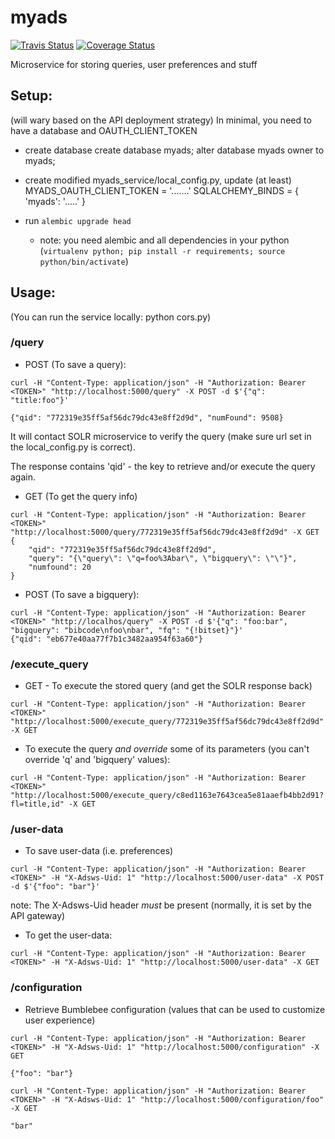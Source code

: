 # myads

[![Travis Status](https://travis-ci.org/adsabs/myads.png?branch=master)](https://travis-ci.org/adsabs/myads)
[![Coverage Status](https://coveralls.io/repos/adsabs/myads/badge.svg?branch=master)](https://coveralls.io/r/adsabs/myads?branch=master)


Microservice for storing queries, user preferences and stuff

## Setup:

(will wary based on the API deployment strategy) In minimal, you need to have a database and OAUTH_CLIENT_TOKEN

  * create database
     create database myads;
     alter database myads owner to myads;

  * create modified myads_service/local_config.py, update (at least)
  	MYADS_OAUTH_CLIENT_TOKEN = '.......'
	SQLALCHEMY_BINDS = {
	    'myads':        '.....'
	}

  * run `alembic upgrade head`

  	* note: you need alembic and all dependencies in your python (`virtualenv python; pip install -r requirements; source python/bin/activate`)




## Usage:

(You can run the service locally: python cors.py)

### /query


 * POST (To save a query):

```$bash
curl -H "Content-Type: application/json" -H "Authorization: Bearer <TOKEN>" "http://localhost:5000/query" -X POST -d $'{"q": "title:foo"}' 

{"qid": "772319e35ff5af56dc79dc43e8ff2d9d", "numFound": 9508}
```

It will contact SOLR microservice to verify the query (make sure url set in the local_config.py is correct).

The response contains 'qid' - the key to retrieve and/or execute the query again.

 * GET (To get the query info)

```$bash
curl -H "Content-Type: application/json" -H "Authorization: Bearer <TOKEN>" "http://localhost:5000/query/772319e35ff5af56dc79dc43e8ff2d9d" -X GET
{
	"qid": "772319e35ff5af56dc79dc43e8ff2d9d",
	"query": "{\"query\": \"q=foo%3Abar\", \"bigquery\": \"\"}",
	"numfound": 20
}
``` 

 * POST (To save a bigquery):

```$bash
curl -H "Content-Type: application/json" -H "Authorization: Bearer <TOKEN>" "http://localhos/query" -X POST -d $'{"q": "foo:bar", "bigquery": "bibcode\nfoo\nbar", "fq": "{!bitset}"}' 
{"qid": "eb677e40aa77f7b1c3482aa954f63a60"}
```


### /execute_query

 * GET - To execute the stored query (and get the SOLR response back)

```$bash
curl -H "Content-Type: application/json" -H "Authorization: Bearer <TOKEN>" "http://localhost:5000/execute_query/772319e35ff5af56dc79dc43e8ff2d9d" -X GET
``` 


 * To execute the query *and override* some of its parameters (you can't override 'q' and 'bigquery' values):

```$bash
curl -H "Content-Type: application/json" -H "Authorization: Bearer <TOKEN>" "http://localhost:5000/execute_query/c8ed1163e7643cea5e81aaefb4bb2d91?fl=title,id" -X GET
``` 


### /user-data

 * To save user-data (i.e. preferences)

```$bash
curl -H "Content-Type: application/json" -H "Authorization: Bearer <TOKEN>" -H "X-Adsws-Uid: 1" "http://localhost:5000/user-data" -X POST -d $'{"foo": "bar"}'
```

 note: The X-Adsws-Uid header *must* be present (normally, it is set by the API gateway)


 * To get the user-data:

```$bash
curl -H "Content-Type: application/json" -H "Authorization: Bearer <TOKEN>" -H "X-Adsws-Uid: 1" "http://localhost:5000/user-data" -X GET
```

### /configuration

 * Retrieve Bumblebee configuration (values that can be used to customize user experience)

 ```$bash
curl -H "Content-Type: application/json" -H "Authorization: Bearer <TOKEN>" -H "X-Adsws-Uid: 1" "http://localhost:5000/configuration" -X GET

{"foo": "bar"}

curl -H "Content-Type: application/json" -H "Authorization: Bearer <TOKEN>" -H "X-Adsws-Uid: 1" "http://localhost:5000/configuration/foo" -X GET

"bar"
```
